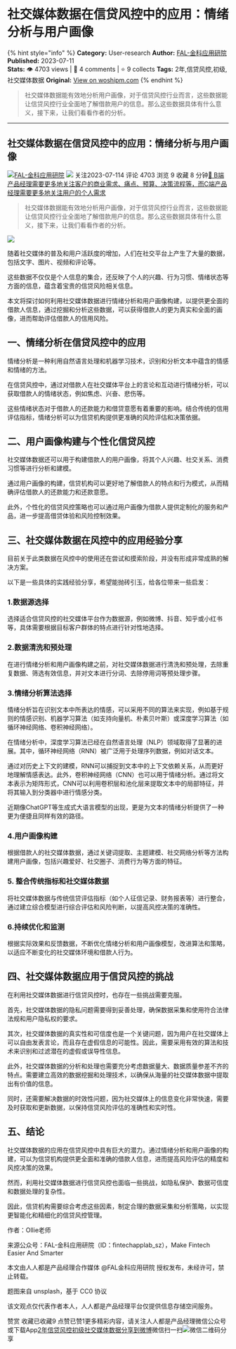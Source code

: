 # 社交媒体数据在信贷风控中的应用：情绪分析与用户画像
{% hint style="info" %}
**Category:** User-research
**Author:** [FAL-金科应用研院](https://www.woshipm.com/u/1123376)
**Published:** 2023-07-11  
**Stats:** 👁️ 4703 views | 💬 4 comments | ⭐ 9 collects
**Tags:** 2年,信贷风控,初级,社交媒体数据
**Original:** [View on woshipm.com](https://www.woshipm.com/user-research/5864101.html)
{% endhint %}
> 社交媒体数据能有效地分析用户画像，对于信贷风控行业而言，这些数据能让信贷风控行业全面地了解借款用户的信息。那么这些数据具体有什么意义，接下来，让我们看看作者的分析。

---

## 社交媒体数据在信贷风控中的应用：情绪分析与用户画像

[![](https://static.woshipm.com/view/woshipm_api_def_20230421152424_6874.jpg?imageView2/1/w/72/h/72/q/100)](https://www.woshipm.com/u/1123376)[FAL-金科应用研院](https://www.woshipm.com/u/1123376) ![](https://static.woshipm.com/tag/1122_1@2x.png) 关注2023-07-114 评论 4703 浏览 9 收藏 8 分钟[🔗 B端产品经理需要更多地关注客户的商业需求、痛点、预算、决策流程等，而C端产品经理需要更多地关注用户的个人需求](https://ke.qidianla.com/courses/bcpm)

> 社交媒体数据能有效地分析用户画像，对于信贷风控行业而言，这些数据能让信贷风控行业全面地了解借款用户的信息。那么这些数据具体有什么意义，接下来，让我们看看作者的分析。

![](https://image.woshipm.com/2023/04/13/3adeef4c-d9eb-11ed-bd74-00163e0b5ff3.jpg)

随着社交媒体的普及和用户活跃度的增加，人们在社交平台上产生了大量的数据，包括文字、图片、视频和评论等。

这些数据不仅仅是个人信息的集合，还反映了个人的兴趣、行为习惯、情绪状态等方面的信息，蕴含着宝贵的信贷风险相关信息。

本文将探讨如何利用社交媒体数据进行情绪分析和用户画像构建，以提供更全面的借款人信息，通过挖掘和分析这些数据，可以获得借款人的更为真实和全面的画像，进而帮助评估借款人的信用风险。

## 一、情绪分析在信贷风控中的应用

情绪分析是一种利用自然语言处理和机器学习技术，识别和分析文本中蕴含的情感和情绪的方法。

在信贷风控中，通过对借款人在社交媒体平台上的言论和互动进行情绪分析，可以获取借款人的情绪状态，例如焦虑、兴奋、悲伤等。

这些情绪状态对于借款人的还款能力和借贷意愿有着重要的影响。结合传统的信用评估指标，情绪分析可以为信贷机构提供更准确的风险评估和决策依据。

## 二、用户画像构建与个性化信贷风控

社交媒体数据还可以用于构建借款人的用户画像，将其个人兴趣、社交关系、消费习惯等进行分析和建模。

通过用户画像的构建，信贷机构可以更好地了解借款人的特点和行为模式，从而精确评估借款人的还款能力和还款意愿。

此外，个性化的信贷风控策略也可以通过用户画像为借款人提供定制化的服务和产品，进一步提高借贷体验和风险控制效果。

## 三、社交媒体数据在风控中的应用经验分享

目前关于此类数据在风控中的使用还在尝试和摸索阶段，并没有形成非常成熟的解决方案。

以下是一些具体的实践经验分享，希望能抛砖引玉，给各位带来一些启发：

### 1.数据源选择

选择适合信贷风控的社交媒体平台作为数据源，例如微博、抖音、知乎或小红书等，具体需要根据目标客户群体的特点进行针对性地选择。

### 2.数据清洗和预处理

在进行情绪分析和用户画像构建之前，对社交媒体数据进行清洗和预处理，去除重复数据、筛选有效信息，并对文本进行分词、去除停用词等预处理步骤。

### 3.情绪分析算法选择

情绪分析旨在识别文本中所表达的情感，可以采用不同的算法来实现，例如基于规则的情感识别、机器学习算法（如支持向量机、朴素贝叶斯）或深度学习算法（如循环神经网络、卷积神经网络）。

在情绪分析中，深度学习算法已经在自然语言处理（NLP）领域取得了显著的进展。其中，循环神经网络（RNN）被广泛用于处理序列数据，例如对话文本。

通过对历史上下文的建模，RNN可以捕捉到文本中的上下文依赖关系，从而更好地理解情感表达。此外，卷积神经网络（CNN）也可以用于情绪分析。通过将文本表示为矩阵形式，CNN可以利用卷积层和池化层来提取文本中的局部特征，并将其输入到分类器中进行情感分类。

近期像ChatGPT等生成式大语言模型的出现，更是为文本的情绪分析提供了一种更为便捷且同样有效的路径。

### 4.用户画像构建

根据借款人的社交媒体数据，通过关键词提取、主题建模、社交网络分析等方法构建用户画像，包括兴趣爱好、社交圈子、消费行为等方面的特征。

### 5\. 整合传统指标和社交媒体数据

将社交媒体数据与传统信贷评估指标（如个人征信记录、财务报表等）进行整合，通过建立综合模型进行综合评估和风险判断，以提高风控决策的准确性。

### 6.持续优化和监测

根据实际效果和反馈数据，不断优化情绪分析和用户画像模型，改进算法和策略，以适应不断变化的社交媒体环境和借款人行为。

## 四、社交媒体数据应用于信贷风控的挑战

在利用社交媒体数据进行信贷风控时，也存在一些挑战需要克服。

首先，社交媒体数据的隐私问题需要得到妥善处理，确保数据采集和使用符合法律法规和用户隐私权的要求。

其次，社交媒体数据的真实性和可信度也是一个关键问题，因为用户在社交媒体上可以自由发表言论，而且存在虚假信息的可能性。因此，需要采用有效的算法和技术来识别和过滤潜在的虚假或误导性信息。

此外，社交媒体数据的分析和处理也需要充分考虑数据量大、数据质量参差不齐的特点。需要建立高效的数据挖掘和处理技术，以确保从海量的社交媒体数据中提取出有价值的信息。

同时，还需要解决数据的时效性问题，因为社交媒体上的信息变化非常快速，需要及时获取和更新数据，以保持信贷风险评估的准确性和实时性。

## 五、结论

社交媒体数据的应用在信贷风控中具有巨大的潜力。通过情绪分析和用户画像的构建，可以为信贷机构提供更全面和准确的借款人信息，进而提高风险评估的精度和风控决策的效果。

然而，利用社交媒体数据进行信贷风控也面临一些挑战，如隐私保护、数据可信度和数据处理的复杂性。

因此，信贷机构需要综合考虑这些因素，制定合理的数据采集和分析策略，以实现更智能化和精细化的信贷风控管理。

作者：Ollie老师

来源公众号：FAL-金科应用研院（ID：fintechapplab\_sz），Make Fintech Easier And Smarter

本文由人人都是产品经理合作媒体 @FAL金科应用研院 授权发布，未经许可，禁止转载。

题图来自 unsplash，基于 CC0 协议

该文观点仅代表作者本人，人人都是产品经理平台仅提供信息存储空间服务。

赞赏 收藏已收藏9 点赞已赞1更多精彩内容，请关注人人都是产品经理微信公众号或下载App[2年](https://www.woshipm.com/tag/2%e5%b9%b4)[信贷风控](https://www.woshipm.com/tag/%e4%bf%a1%e8%b4%b7%e9%a3%8e%e6%8e%a7)[初级](https://www.woshipm.com/tag/%e5%88%9d%e7%ba%a7)[社交媒体数据](https://www.woshipm.com/tag/%e7%a4%be%e4%ba%a4%e5%aa%92%e4%bd%93%e6%95%b0%e6%8d%ae)[分享到微博](https://service.weibo.com/share/share.php?appkey=2775287854&title=社交媒体数据在信贷风控中的应用：情绪分析与用户画像&url=https://www.woshipm.com/user-research/5864101.html&pic=https://image.woshipm.com/2023/04/13/3adeef4c-d9eb-11ed-bd74-00163e0b5ff3.jpg)微信扫一扫![微信二维码](https://api.pwmqr.com/qrcode/create/?url=https://www.woshipm.com/user-research/5864101.html)分享